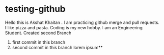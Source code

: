 # testing-github

Hello this is Akshat Khaitan . 
I am practicing github merge and pull requests.
I like pizza and pasta.
Coding is my new hobby.
I am an Engineering Student.
 Created second Branch 
 1. first commit in this branch
 2. second commit in this branch
lorem ipsum**